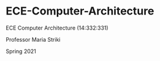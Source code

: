 # ECE-Computer-Architecture
ECE Computer Architecture (14:332:331)

Professor Maria Striki

Spring 2021
